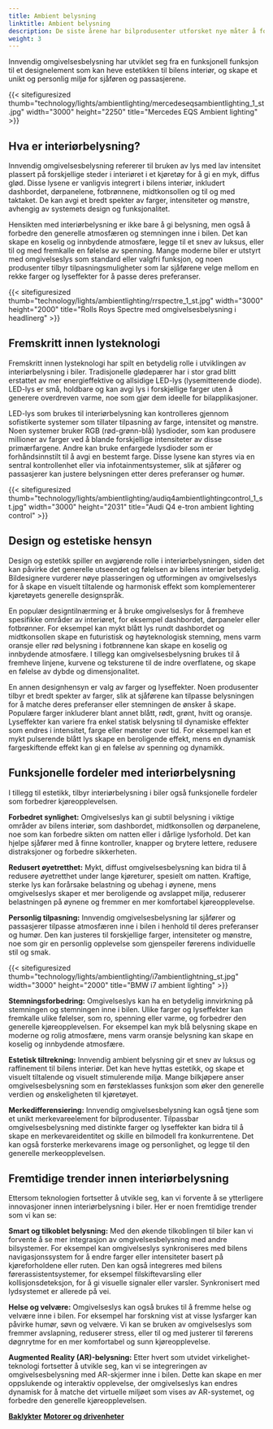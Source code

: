 ```yaml
---
title: Ambient belysning
linktitle: Ambient belysning
description: De siste årene har bilprodusenter utforsket nye måter å forbedre opplevelsen i bilen på, og går utover bare ytelse og komfort. En slik innovasjon som har blitt populær er interiørbelysning, som bruker strategisk plasserte lys for å skape en visuelt tiltalende og avslappende atmosfære inne i kjøretøyet.
weight: 3
---
```

<!-- markdownlint-disable MD033 -->
 Innvendig omgivelsesbelysning har utviklet seg fra en funksjonell funksjon til et designelement som kan heve estetikken til bilens interiør, og skape et unikt og personlig miljø for sjåføren og passasjerene.

{{< sitefiguresized thumb="technology/lights/ambientlighting/mercedeseqsambientlighting_1_st.jpg" width="3000" height="2250" title="Mercedes EQS Ambient lighting" >}}

## Hva er interiørbelysning?

Innvendig omgivelsesbelysning refererer til bruken av lys med lav intensitet plassert på forskjellige steder i interiøret i et kjøretøy for å gi en myk, diffus glød. Disse lysene er vanligvis integrert i bilens interiør, inkludert dashbordet, dørpanelene, fotbrønnene, midtkonsollen og til og med taktaket. De kan avgi et bredt spekter av farger, intensiteter og mønstre, avhengig av systemets design og funksjonalitet.

Hensikten med interiørbelysning er ikke bare å gi belysning, men også å forbedre den generelle atmosfæren og stemningen inne i bilen. Det kan skape en koselig og innbydende atmosfære, legge til et snev av luksus, eller til og med fremkalle en følelse av spenning. Mange moderne biler er utstyrt med omgivelseslys som standard eller valgfri funksjon, og noen produsenter tilbyr tilpasningsmuligheter som lar sjåførene velge mellom en rekke farger og lyseffekter for å passe deres preferanser.

{{< sitefiguresized thumb="technology/lights/ambientlighting/rrspectre_1_st.jpg" width="3000" height="2000" title="Rolls Roys Spectre med omgivelsesbelysning i headlinerg" >}}

## Fremskritt innen lysteknologi

Fremskritt innen lysteknologi har spilt en betydelig rolle i utviklingen av interiørbelysning i biler. Tradisjonelle glødepærer har i stor grad blitt erstattet av mer energieffektive og allsidige LED-lys (lysemitterende diode). LED-lys er små, holdbare og kan avgi lys i forskjellige farger uten å generere overdreven varme, noe som gjør dem ideelle for bilapplikasjoner.

LED-lys som brukes til interiørbelysning kan kontrolleres gjennom sofistikerte systemer som tillater tilpasning av farge, intensitet og mønstre. Noen systemer bruker RGB (rød-grønn-blå) lysdioder, som kan produsere millioner av farger ved å blande forskjellige intensiteter av disse primærfargene. Andre kan bruke enfargede lysdioder som er forhåndsinnstilt til å avgi en bestemt farge. Disse lysene kan styres via en sentral kontrollenhet eller via infotainmentsystemer, slik at sjåfører og passasjerer kan justere belysningen etter deres preferanser og humør.

{{< sitefiguresized thumb="technology/lights/ambientlighting/audiq4ambientlightingcontrol_1_st.jpg" width="3000" height="2031" title="Audi Q4 e-tron ambient lighting control" >}}

## Design og estetiske hensyn

Design og estetikk spiller en avgjørende rolle i interiørbelysningen, siden det kan påvirke det generelle utseendet og følelsen av bilens interiør betydelig. Bildesignere vurderer nøye plasseringen og utformingen av omgivelseslys for å skape en visuelt tiltalende og harmonisk effekt som komplementerer kjøretøyets generelle designspråk.

En populær designtilnærming er å bruke omgivelseslys for å fremheve spesifikke områder av interiøret, for eksempel dashbordet, dørpaneler eller fotbrønner. For eksempel kan mykt blått lys rundt dashbordet og midtkonsollen skape en futuristisk og høyteknologisk stemning, mens varm oransje eller rød belysning i fotbrønnene kan skape en koselig og innbydende atmosfære. I tillegg kan omgivelsesbelysning brukes til å fremheve linjene, kurvene og teksturene til de indre overflatene, og skape en følelse av dybde og dimensjonalitet.

En annen designhensyn er valg av farger og lyseffekter. Noen produsenter tilbyr et bredt spekter av farger, slik at sjåførene kan tilpasse belysningen for å matche deres preferanser eller stemningen de ønsker å skape. Populære farger inkluderer blant annet blått, rødt, grønt, hvitt og oransje. Lyseffekter kan variere fra enkel statisk belysning til dynamiske effekter som endres i intensitet, farge eller mønster over tid. For eksempel kan et mykt pulserende blått lys skape en beroligende effekt, mens en dynamisk fargeskiftende effekt kan gi en følelse av spenning og dynamikk.

## Funksjonelle fordeler med interiørbelysning

I tillegg til estetikk, tilbyr interiørbelysning i biler også funksjonelle fordeler som forbedrer kjøreopplevelsen.

**Forbedret synlighet:** Omgivelseslys kan gi subtil belysning i viktige områder av bilens interiør, som dashbordet, midtkonsollen og dørpanelene, noe som kan forbedre sikten om natten eller i dårlige lysforhold. Det kan hjelpe sjåfører med å finne kontroller, knapper og brytere lettere, redusere distraksjoner og forbedre sikkerheten.

**Redusert øyetretthet:** Mykt, diffust omgivelsesbelysning kan bidra til å redusere øyetretthet under lange kjøreturer, spesielt om natten. Kraftige, sterke lys kan forårsake belastning og ubehag i øynene, mens omgivelseslys skaper et mer beroligende og avslappet miljø, reduserer belastningen på øynene og fremmer en mer komfortabel kjøreopplevelse.

**Personlig tilpasning:** Innvendig omgivelsesbelysning lar sjåfører og passasjerer tilpasse atmosfæren inne i bilen i henhold til deres preferanser og humør. Den kan justeres til forskjellige farger, intensiteter og mønstre, noe som gir en personlig opplevelse som gjenspeiler førerens individuelle stil og smak.

{{< sitefiguresized thumb="technology/lights/ambientlighting/i7ambientlightning_st.jpg" width="3000" height="2000" title="BMW i7 ambient lighting" >}}

**Stemningsforbedring:** Omgivelseslys kan ha en betydelig innvirkning på stemningen og stemningen inne i bilen. Ulike farger og lyseffekter kan fremkalle ulike følelser, som ro, spenning eller varme, og forbedrer den generelle kjøreopplevelsen. For eksempel kan myk blå belysning skape en moderne og rolig atmosfære, mens varm oransje belysning kan skape en koselig og innbydende atmosfære.

**Estetisk tiltrekning:** Innvendig ambient belysning gir et snev av luksus og raffinement til bilens interiør. Det kan heve hyttas estetikk, og skape et visuelt tiltalende og visuelt stimulerende miljø. Mange bilkjøpere anser omgivelsesbelysning som en førsteklasses funksjon som øker den generelle verdien og ønskeligheten til kjøretøyet.

**Merkedifferensiering:** Innvendig omgivelsesbelysning kan også tjene som et unikt merkevareelement for bilprodusenter. Tilpassbar omgivelsesbelysning med distinkte farger og lyseffekter kan bidra til å skape en merkevareidentitet og skille en bilmodell fra konkurrentene. Det kan også forsterke merkevarens image og personlighet, og legge til den generelle merkeopplevelsen.

## Fremtidige trender innen interiørbelysning

Ettersom teknologien fortsetter å utvikle seg, kan vi forvente å se ytterligere innovasjoner innen interiørbelysning i biler. Her er noen fremtidige trender som vi kan se:

**Smart og tilkoblet belysning:** Med den økende tilkoblingen til biler kan vi forvente å se mer integrasjon av omgivelsesbelysning med andre bilsystemer. For eksempel kan omgivelseslys synkroniseres med bilens navigasjonssystem for å endre farger eller intensiteter basert på kjøreforholdene eller ruten. Den kan også integreres med bilens førerassistentsystemer, for eksempel filskiftevarsling eller kollisjonsdeteksjon, for å gi visuelle signaler eller varsler. Synkronisert med lydsystemet er allerede på vei.

**Helse og velvære:** Omgivelseslys kan også brukes til å fremme helse og velvære inne i bilen. For eksempel har forskning vist at visse lysfarger kan påvirke humør, søvn og velvære. Vi kan se bruken av omgivelseslys som fremmer avslapning, reduserer stress, eller til og med justerer til førerens døgnrytme for en mer komfortabel og sunn kjøreopplevelse.

**Augmented Reality (AR)-belysning:** Etter hvert som utvidet virkelighet-teknologi fortsetter å utvikle seg, kan vi se integreringen av omgivelsesbelysning med AR-skjermer inne i bilen. Dette kan skape en mer oppslukende og interaktiv opplevelse, der omgivelseslys kan endres dynamisk for å matche det virtuelle miljøet som vises av AR-systemet, og forbedre den generelle kjøreopplevelsen.

<div class="mt-3 mb-3">
    <a href="../rearlights/" class="text-decoration-none text-black"><strong><i class="bi-arrow-left"></i> Baklykter</strong></a>
    <a href="../../motors/" class="text-decoration-none text-black float-end"><strong>Motorer og drivenheter<i class="bi-arrow-right"></i></strong></a>
</div>
